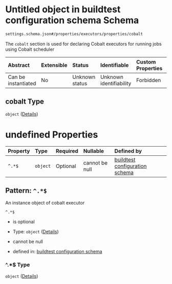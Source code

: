 # Untitled object in buildtest configuration schema Schema

```txt
settings.schema.json#/properties/executors/properties/cobalt
```

The `cobalt` section is used for declaring Cobalt executors for running jobs using Cobalt scheduler

| Abstract            | Extensible | Status         | Identifiable            | Custom Properties | Additional Properties | Access Restrictions | Defined In                                                                  |
| :------------------ | :--------- | :------------- | :---------------------- | :---------------- | :-------------------- | :------------------ | :-------------------------------------------------------------------------- |
| Can be instantiated | No         | Unknown status | Unknown identifiability | Forbidden         | Allowed               | none                | [settings.schema.json*](../out/settings.schema.json "open original schema") |

## cobalt Type

`object` ([Details](settings-properties-executors-properties-cobalt.md))

# undefined Properties

| Property | Type     | Required | Nullable       | Defined by                                                                                                                                             |
| :------- | :------- | :------- | :------------- | :----------------------------------------------------------------------------------------------------------------------------------------------------- |
| `^.*$`   | `object` | Optional | cannot be null | [buildtest configuration schema](settings-definitions-cobalt.md "settings.schema.json#/properties/executors/properties/cobalt/patternProperties/^.*$") |

## Pattern: `^.*$`

An instance object of cobalt executor

`^.*$`

*   is optional

*   Type: `object` ([Details](settings-definitions-cobalt.md))

*   cannot be null

*   defined in: [buildtest configuration schema](settings-definitions-cobalt.md "settings.schema.json#/properties/executors/properties/cobalt/patternProperties/^.\*$")

### ^.\*$ Type

`object` ([Details](settings-definitions-cobalt.md))
